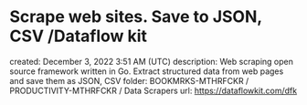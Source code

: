 # Scrape web sites. Save to JSON, CSV /Dataflow kit

created: December 3, 2022 3:51 AM (UTC)
description: Web scraping open source framework written in Go. Extract structured data from web pages and save them as JSON, CSV
folder: BOOKMRKS-MTHRFCKR / PRODUCTIVITY-MTHRFCKR / Data Scrapers
url: https://dataflowkit.com/dfk